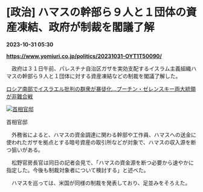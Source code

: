 # [政治] ハマスの幹部ら９人と１団体の資産凍結、政府が制裁を閣議了解

**2023-10-31 05:30**

**https://www.yomiuri.co.jp/politics/20231031-OYT1T50090/**

　政府は３１日午前、パレスチナ自治区ガザを実効支配するイスラム主義組織ハマスの幹部ら９人と１団体に対する資産凍結などの制裁を閣議了解した。

[ロシア南部でイスラエル批判の群衆が暴徒化…プーチン・ゼレンスキー両大統領が非難合戦](https://www.yomiuri.co.jp/world/20231031-OYT1T50082/)

[![首相官邸](https://www.yomiuri.co.jp/media/2023/10/20231031-OYT1I50064-1.jpg)](https://www.yomiuri.co.jp/pluralphoto/20231031-OYT1I50064/)

首相官邸

　外務省によると、ハマスの資金調達に関わる幹部や工作員、ハマスへの送金に使われたガザを拠点とする暗号資産の取引所などが対象で、ハマスの収入源を断つ狙いがある。

　松野官房長官は同日の記者会見で、「ハマスの資金源を断つ必要から速やかに指定した。今後も制裁対象者について検討する」と述べた。

　ハマスを巡っては、米国が同様の制裁を発表しており、足並みをそろえた。